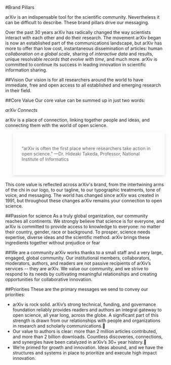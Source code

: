 #Brand Pillars
<style>
blockquote {
  border-left: 0;
  -webkit-box-shadow: 0px 3px 8px 0px rgba(0,0,0,0.12);
  -moz-box-shadow: 0px 3px 8px 0px rgba(0,0,0,0.12);
  box-shadow: 0px 3px 8px 0px rgba(0,0,0,0.12);
  padding:1em;
  margin-bottom:1.5em;
}
@media (min-width: 576px) {
  blockquote {
    padding: 2em;
  }
}
</style>
arXiv is an indispensable tool for the scientific community. Nevertheless it can be difficult to describe. These brand pillars drive our messaging.

Over the past 30 years arXiv has radically changed the way scientists interact with each other and do their research. The movement arXiv began is now an established part of the communications landscape, but arXiv has more to offer than low cost, instantaneous dissemination of articles: human *collaboration on a global scale*, sharing of *interactive data* and results, unique resolvable *records that evolve with time*, and much more. arXiv is committed to continue its success in leading innovation in scientific information sharing.

##Vision
Our vision is for all researchers around the world to have immediate, free and open access to all established and emerging research in their field.

##Core Value
Our core value can be summed up in just two words:

*arXiv Connects*

arXiv is a place of connection, linking together people and ideas, and connecting them with the world of open science.

> “arXiv is often the first place where researchers take action in open science.”
> —Dr. Hideaki Takeda, Professor, National Institute of Informatics

This core value is reflected across arXiv's brand, from the intertwining arms of the chi in our logo, to our tagline, to our typographic treatments, tone of voice, and messaging. The world has changed since arXiv was created in 1991, but throughout these changes arXiv remains your connection to open science.

##Passion for science
As a truly global organization, our community reaches all continents. We strongly believe that science is for everyone, and arXiv is committed to provide access to knowledge to everyone: no matter their country, gender, race or background. To prosper, science needs expertise, diverse ideas and the scientific method. arXiv brings these ingredients together without prejudice or fear

##We are a community
arXiv works thanks to a small staff and a very large, engaged, global community. Our institutional members, collaborators, moderators, authors, and readers are not passive recipients of arXiv’s services -- they are arXiv. We value our community, and we strive to respond to its needs by cultivating meaningful relationships and creating opportunities for collaborative innovation.

##Priorities
These are the primary messages we send to convey our priorities:
- arXiv is rock solid. arXiv’s strong technical, funding, and governance foundation reliably provides readers and authors an integral gateway to open science, all year long, across the globe. A significant part of this strength is drawn from our relationships with people and organizations in research and scholarly communications.
- Our value to authors is clear: more than 2 million articles contributed, and more than 2 billion downloads. Countless discoveries, connections, and synergies have been catalyzed in arXiv’s 30+ year history.
- We’re primed for growth and innovation. Ideas abound, and we have the structures and systems in place to prioritize and execute high impact innovation.
